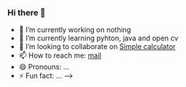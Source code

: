 ### Hi there 👋

- 🔭 I’m currently working on nothing
- 🌱 I’m currently learning pyhton, java and open cv
- 👯 I’m looking to collaborate on [Simple calculator]
- 📫 How to reach me: [mail]
- 😄 Pronouns: ...
- ⚡ Fun fact: ...
-->

[Simple calculator]: https://github.com/voyager2005/simple-calculator.git
[mail]: voyager2005.github@gmail.com
